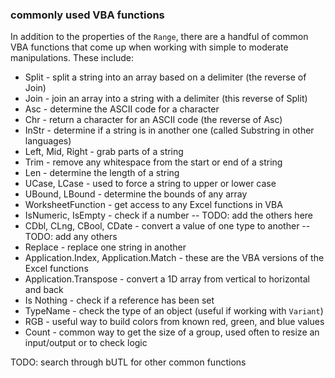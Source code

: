 ### commonly used VBA functions

In addition to the properties of the `Range`, there are a handful of common VBA functions that come up when working with simple to moderate manipulations.  These include:

* Split - split a string into an array based on a delimiter (the reverse of Join)
* Join - join an array into a string with a delimiter (this reverse of Split)
* Asc - determine the ASCII code for a character
* Chr - return a character for an ASCII code (the reverse of Asc)
* InStr - determine if a string is in another one (called Substring in other languages)
* Left, Mid, Right - grab parts of a string
* Trim - remove any whitespace from the start or end of a string
* Len - determine the length of a string
* UCase, LCase - used to force a string to upper or lower case
* UBound, LBound - determine the bounds of any array
* WorksheetFunction - get access to any Excel functions in VBA
* IsNumeric, IsEmpty - check if a number -- TODO: add the others here
* CDbl, CLng, CBool, CDate - convert a value of one type to another -- TODO: add any others
* Replace - replace one string in another
* Application.Index, Application.Match - these are the VBA versions of the Excel functions
* Application.Transpose - convert a 1D array from vertical to horizontal and back
* Is Nothing - check if a reference has been set
* TypeName - check the type of an object (useful if working with `Variant`)
* RGB - useful way to build colors from known red, green, and blue values
* Count - common way to get the size of a group, used often to resize an input/output or to check logic

TODO: search through bUTL for other common functions
